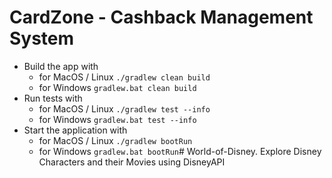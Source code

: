 # CardZone - Cashback Management System

- Build the app with
  - for MacOS / Linux `./gradlew clean build`
  - for Windows `gradlew.bat clean build`
- Run tests with 
  - for MacOS / Linux `./gradlew test --info`
  - for Windows `gradlew.bat test --info`
- Start the application with
  - for MacOS / Linux `./gradlew bootRun`
  - for Windows `gradlew.bat bootRun`#   W o r l d - o f - D i s n e y .   E x p l o r e   D i s n e y   C h a r a c t e r s   a n d   t h e i r   M o v i e s   u s i n g   D i s n e y A P I  
 